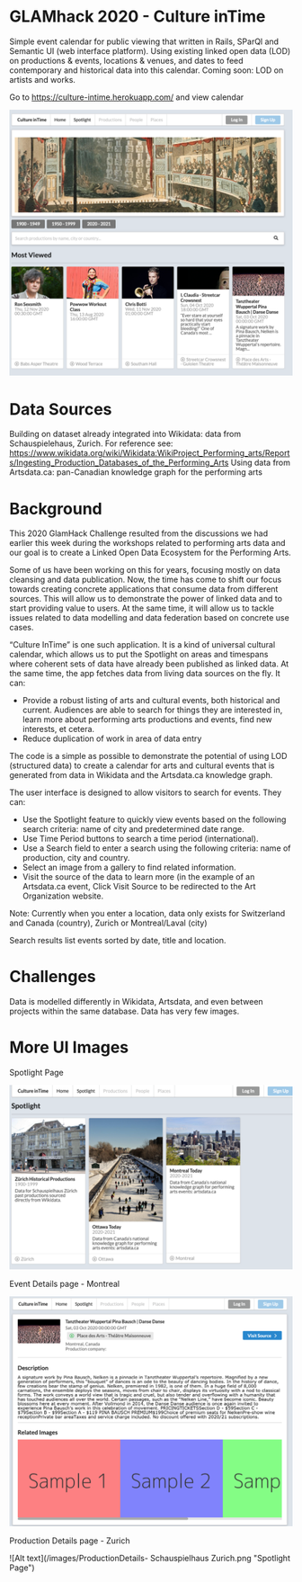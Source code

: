 GLAMhack 2020 - Culture inTime
=========================
Simple event calendar for public viewing that written in Rails, SParQl and Semantic UI (web interface platform). Using existing linked open data (LOD) on productions & events, locations & venues, and dates to feed contemporary and historical data into this calendar. Coming soon: LOD on artists and works. 

Go to https://culture-intime.herokuapp.com/ and view calendar

![Alt text](/images/HomePage.png "Home Page")




Data Sources
=========================
Building on dataset already integrated into Wikidata: data from Schauspielehaus, Zurich. For reference see: https://www.wikidata.org/wiki/Wikidata:WikiProject_Performing_arts/Reports/Ingesting_Production_Databases_of_the_Performing_Arts
Using data from Artsdata.ca: pan-Canadian knowledge graph for the performing arts 


Background
=========================
This 2020 GlamHack Challenge resulted from the discussions we had earlier this week during the workshops related to performing arts data and our goal is to create a Linked Open Data Ecosystem for the Performing Arts.

Some of us have been working on this for years, focusing mostly on data cleansing and data publication.
Now, the time has come to shift our focus towards creating concrete applications that consume data from different sources.
This will allow us to demonstrate the power of linked data and to start providing value to users.
At the same time, it will allow us to tackle issues related to data modelling and data federation based on concrete use cases.

“Culture InTime” is one such application. It is a kind of universal cultural calendar, which allows us to put the Spotlight on areas and timespans where coherent sets of data have already been published as linked data. At the same time, the app fetches data from living data sources on the fly. It can:
- Provide a robust listing of arts and cultural events, both historical and current. Audiences are able to search for things they are interested in, learn more about performing arts productions and events, find new interests, et cetera.
- Reduce duplication of work in area of data entry

The code is a simple as possible to demonstrate the potential of using LOD (structured data) to create a calendar for arts and cultural events that is generated from data in Wikidata and the Artsdata.ca knowledge graph. 

The user interface is designed to allow visitors to search for events. They can:
- Use the Spotlight feature to quickly view events based on the following search criteria: name of city and predetermined date range.
- Use Time Period buttons to search a time period (international).
- Use a Search field to enter a search using the following criteria: name of production, city and country.
- Select an image from a gallery to find related information.
- Visit the source of the data to learn more (in the example of an Artsdata.ca event, Click Visit Source to be redirected to the Art Organization website.

Note: Currently when you enter a location, data only exists for Switzerland and Canada (country), Zurich or Montreal/Laval (city)  

Search results list events sorted by date, title and location.


Challenges
=========================
Data is modelled differently in Wikidata, Artsdata, and even between projects within the same database.
Data has very few images.

More UI Images
=========================
Spotlight Page

![Alt text](/images/Spotlight.png "Spotlight Page")

Event Details page - Montreal

![Alt text](/images/ProductionDetails.png "Production Details")

Production Details page - Zurich

![Alt text](/images/ProductionDetails- Schauspielhaus Zurich.png "Spotlight Page")
